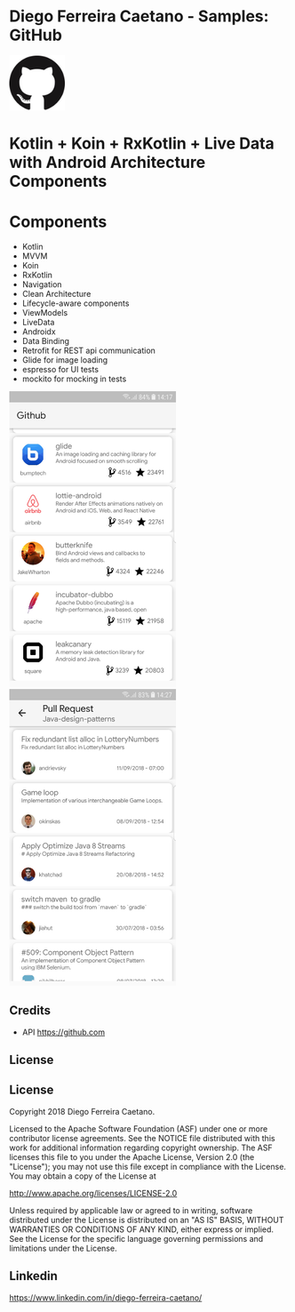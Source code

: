 # Diego Ferreira Caetano - Samples: GitHub

<img src="https://raw.githubusercontent.com/diegoferreiracaetano/github/master/img/logo.png" width="100" />


# Kotlin + Koin + RxKotlin + Live Data  with Android Architecture Components


# Components
- Kotlin
- MVVM
- Koin
- RxKotlin
- Navigation
- Clean Architecture
- Lifecycle-aware components
- ViewModels
- LiveData
- Androidx
- Data Binding
- Retrofit for REST api communication
- Glide for image loading
- espresso for UI tests
- mockito for mocking in tests



<img src="https://raw.githubusercontent.com/diegoferreiracaetano/github/master/img/tela1.jpg" width="300" />         <img src="https://raw.githubusercontent.com/diegoferreiracaetano/github/master/img/tela2.jpg" width="300" />

Credits
-------
- API https://github.com

License
-------

License
-------

Copyright 2018 Diego Ferreira Caetano.

Licensed to the Apache Software Foundation (ASF) under one or more contributor
license agreements.  See the NOTICE file distributed with this work for
additional information regarding copyright ownership.  The ASF licenses this
file to you under the Apache License, Version 2.0 (the "License"); you may not
use this file except in compliance with the License.  You may obtain a copy of
the License at

http://www.apache.org/licenses/LICENSE-2.0

Unless required by applicable law or agreed to in writing, software
distributed under the License is distributed on an "AS IS" BASIS, WITHOUT
WARRANTIES OR CONDITIONS OF ANY KIND, either express or implied.  See the
License for the specific language governing permissions and limitations under
the License.

Linkedin
-------
https://www.linkedin.com/in/diego-ferreira-caetano/
